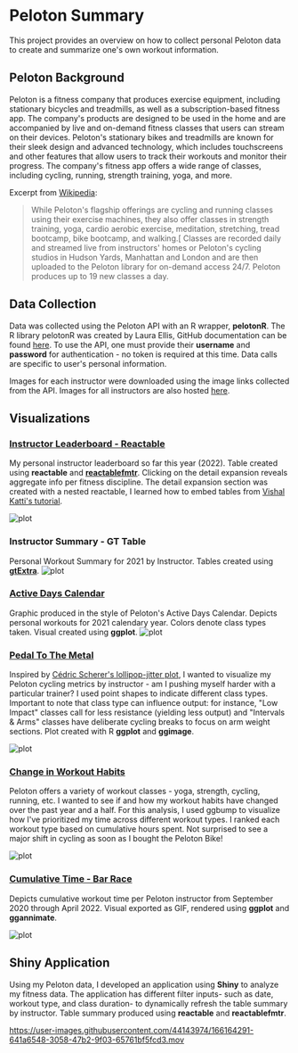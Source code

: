 # Peloton Summary

This project provides an overview on how to collect personal Peloton data to create and summarize one's own workout information.

## Peloton Background

Peloton is a fitness company that produces exercise equipment, including stationary bicycles and treadmills, as well as a subscription-based fitness app. The company's products are designed to be used in the home and are accompanied by live and on-demand fitness classes that users can stream on their devices. Peloton's stationary bikes and treadmills are known for their sleek design and advanced technology, which includes touchscreens and other features that allow users to track their workouts and monitor their progress. The company's fitness app offers a wide range of classes, including cycling, running, strength training, yoga, and more.

Excerpt from [Wikipedia](https://en.wikipedia.org/wiki/Peloton_(exercise_equipment_company)):

> While Peloton's flagship offerings are cycling and running classes using their exercise machines, they also offer classes in strength training, yoga, cardio aerobic exercise, meditation, stretching, tread bootcamp, bike bootcamp, and walking.[ Classes are recorded daily and streamed live from instructors' homes or Peloton's cycling studios in Hudson Yards, Manhattan and London and are then uploaded to the Peloton library for on-demand access 24/7. Peloton produces up to 19 new classes a day.

## Data Collection

Data was collected using the Peloton API with an R wrapper, **pelotonR**. The R library pelotonR was created by Laura Ellis, GitHub documentation can be found [here](https://github.com/lgellis/pelotonR/tree/master/R). To use the API, one must provide their **username** and **password** for authentication - no token is required at this time. Data calls are specific to user's personal information.

Images for each instructor were downloaded using the image links collected from the API. Images for all instructors are also hosted [here](./images/instructors).



## Visualizations

### [Instructor Leaderboard - Reactable](https://github.com/tashapiro/peloton-stats/blob/main/code/peloton-nested-reacttable.R)
My personal instructor leaderboard so far this year (2022). Table created using **reactable** and **[reactablefmtr](https://github.com/kcuilla/reactablefmtr)**. Clicking on the detail expansion reveals aggregate info per fitness discipline. The detail expansion section was created with a nested reactable, I learned how to embed tables from [Vishal Katti's tutorial](https://www.vishalkatti.com/posts/2021-07-27-drilldown/).

![plot](./images/peloton-lb.gif)

### Instructor Summary - GT Table
Personal Workout Summary for 2021 by Instructor. Tables created using **[gtExtra](https://jthomasmock.github.io/gtExtras/)**.
![plot](./images/peloton-gt.jpeg)

### [Active Days Calendar](./code/peloton-active-days-calendar.R)
Graphic produced in the style of Peloton's Active Days Calendar. Depicts personal workouts for 2021 calendary year. Colors denote class types taken. Visual created using **ggplot**.
![plot](./images/peloton-active-days.png)


### [Pedal To The Metal](./code/peloton-average-output.R)

Inspired by [Cédric Scherer's lollipop-jitter plot](https://www.cedricscherer.com/2019/05/17/the-evolution-of-a-ggplot-ep.-1/), I wanted to visualize my Peloton cycling metrics by instructor - am I pushing myself harder with a particular trainer? I used point shapes to indicate different class types. Important to note that class type can influence output: for instance, "Low Impact" classes call for less resistance (yielding less output) and "Intervals & Arms" classes have deliberate cycling breaks to focus on arm weight sections. Plot created with R **ggplot** and **ggimage**.


![plot](./images/peloton-avg-output.jpeg)


### [Change in Workout Habits](./code/peloton-ggbump.R)

Peloton offers a variety of workout classes - yoga, strength, cycling, running, etc. I wanted to see if and how my workout habits have changed over the past year and a half. For this analysis, I used ggbump to visualize how I've prioritized my time across different workout types. I ranked each workout type based on cumulative hours spent. Not surprised to see a major shift in cycling as soon as I bought the Peloton Bike!

![plot](./images/peloton-bump-chart.png)


### [Cumulative Time - Bar Race](./code/peloton-bar-race.R)
Depicts cumulative workout time per Peloton instructor from September 2020 through April 2022. Visual exported as GIF, rendered using **ggplot** and **ggannimate**.

![plot](./images/peloton-bar-race.gif)

## Shiny Application 

Using my Peloton data, I developed an application using **Shiny** to analyze my fitness data. The application has different filter inputs- such as date, workout type, and class duration- to dynamically refresh the table summary by instructor. Table summary produced using **reactable** and **reactablefmtr**. 

https://user-images.githubusercontent.com/44143974/166164291-641a6548-3058-47b2-9f03-65761bf5fcd3.mov

